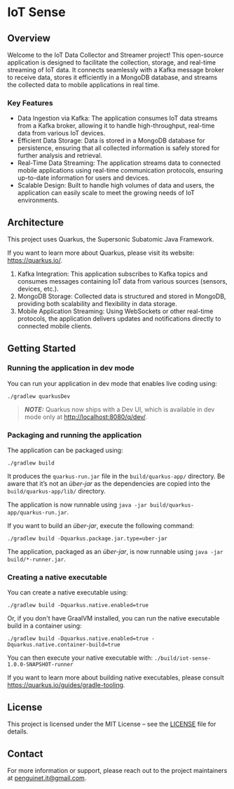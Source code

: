 # IoT Sense

## Overview

Welcome to the IoT Data Collector and Streamer project! This open-source application is designed to facilitate the collection, storage, and real-time streaming of IoT data. It connects seamlessly with a Kafka message broker to receive data, stores it efficiently in a MongoDB database, and streams the collected data to mobile applications in real time.

### Key Features

* Data Ingestion via Kafka: The application consumes IoT data streams from a Kafka broker, allowing it to handle high-throughput, real-time data from various IoT devices.
* Efficient Data Storage: Data is stored in a MongoDB database for persistence, ensuring that all collected information is safely stored for further analysis and retrieval.
* Real-Time Data Streaming: The application streams data to connected mobile applications using real-time communication protocols, ensuring up-to-date information for users and devices.
* Scalable Design: Built to handle high volumes of data and users, the application can easily scale to meet the growing needs of IoT environments.

## Architecture

This project uses Quarkus, the Supersonic Subatomic Java Framework.

If you want to learn more about Quarkus, please visit its website: <https://quarkus.io/>.

1. Kafka Integration: This application subscribes to Kafka topics and consumes messages containing IoT data from various sources (sensors, devices, etc.).
2. MongoDB Storage: Collected data is structured and stored in MongoDB, providing both scalability and flexibility in data storage.
3. Mobile Application Streaming: Using WebSockets or other real-time protocols, the application delivers updates and notifications directly to connected mobile clients.

## Getting Started

### Running the application in dev mode

You can run your application in dev mode that enables live coding using:

```shell script
./gradlew quarkusDev
```

> **_NOTE:_**  Quarkus now ships with a Dev UI, which is available in dev mode only at <http://localhost:8080/q/dev/>.

### Packaging and running the application

The application can be packaged using:

```shell script
./gradlew build
```

It produces the `quarkus-run.jar` file in the `build/quarkus-app/` directory.
Be aware that it’s not an _über-jar_ as the dependencies are copied into the `build/quarkus-app/lib/` directory.

The application is now runnable using `java -jar build/quarkus-app/quarkus-run.jar`.

If you want to build an _über-jar_, execute the following command:

```shell script
./gradlew build -Dquarkus.package.jar.type=uber-jar
```

The application, packaged as an _über-jar_, is now runnable using `java -jar build/*-runner.jar`.

### Creating a native executable

You can create a native executable using:

```shell script
./gradlew build -Dquarkus.native.enabled=true
```

Or, if you don't have GraalVM installed, you can run the native executable build in a container using:

```shell script
./gradlew build -Dquarkus.native.enabled=true -Dquarkus.native.container-build=true
```

You can then execute your native executable with: `./build/iot-sense-1.0.0-SNAPSHOT-runner`

If you want to learn more about building native executables, please consult <https://quarkus.io/guides/gradle-tooling>.

## License

This project is licensed under the MIT License – see the [LICENSE](https://github.com/TetraKube-Red/iot-sense?tab=License-1-ov-file) file for details.

## Contact

For more information or support, please reach out to the project maintainers at penguinet.it@gmail.com.